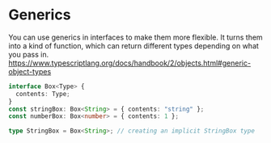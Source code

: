 # Generics

You can use generics in interfaces to make them more flexible. It turns them into a kind of function, which can return different types depending on what you pass in. https://www.typescriptlang.org/docs/handbook/2/objects.html#generic-object-types

```ts
interface Box<Type> {
  contents: Type;
}
const stringBox: Box<String> = { contents: "string" };
const numberBox: Box<number> = { contents: 1 };

type StringBox = Box<String>; // creating an implicit StringBox type
```
